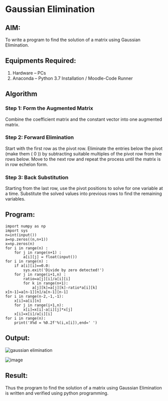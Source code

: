# Gaussian Elimination

## AIM:
To write a program to find the solution of a matrix using Gaussian Elimination.

## Equipments Required:
1. Hardware – PCs
2. Anaconda – Python 3.7 Installation / Moodle-Code Runner

## Algorithm
### Step 1: Form the Augmented Matrix
Combine the coefficient matrix and the constant vector into one augmented matrix.

### Step 2: Forward Elimination
Start with the first row as the pivot row.
Eliminate the entries below the pivot (make them ( 0 )) by subtracting suitable multiples of the pivot row from the rows below.
Move to the next row and repeat the process until the matrix is in row echelon form.

### Step 3: Back Substitution
Starting from the last row, use the pivot positions to solve for one variable at a time.
Substitute the solved values into previous rows to find the remaining variables.



## Program:
```
import numpy as np
import sys
n=int(input())
a=np.zeros((n,n+1))
x=np.zeros(n)
for i in range(n) :
    for j in range(n+1) :
        a[i][j] = float(input())
for i in range(n) :
    if a[i][i]==0.0:
        sys.exit('Divide by zero detected!')
    for j in range(i+1,n) :
        ratio=a[j][i]/a[i][i]
        for k in range(n+1):
            a[j][k]=a[j][k]-ratio*a[i][k]
x[n-1]=a[n-1][n]/a[n-1][n-1]
for i in range(n-2,-1,-1):
    x[i]=a[i][n]
    for j in range(i+1,n):
        x[i]=x[i]-a[i][j]*x[j]
    x[i]=x[i]/a[i][i]
for i in range(n):
    print('X%d = %0.2f'%(i,x[i]),end=' ')
```

## Output:
![gaussian elimination]()

![image](https://github.com/user-attachments/assets/b9a789fa-5e68-478b-9313-42ebce0134ef)


## Result:
Thus the program to find the solution of a matrix using Gaussian Elimination is written and verified using python programming.

